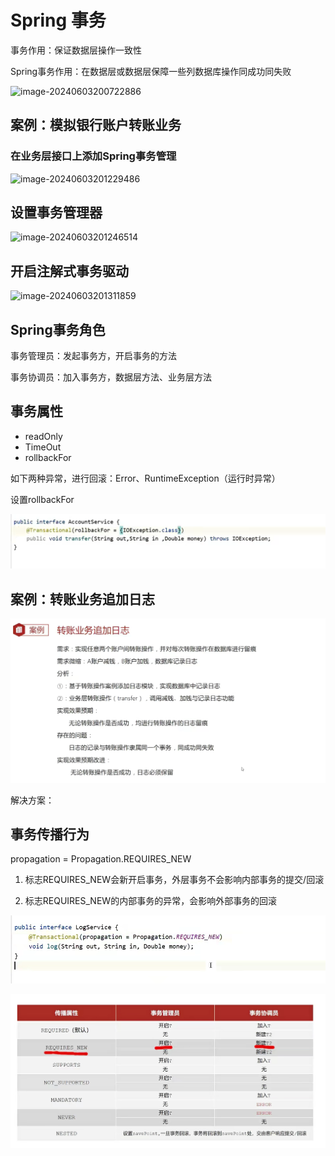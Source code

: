 # Spring 事务

事务作用：保证数据层操作一致性

Spring事务作用：在数据层或数据层保障一些列数据库操作同成功同失败

![image-20240603200722886](C:\Users\jinji\AppData\Roaming\Typora\typora-user-images\image-20240603200722886.png)

## 案例：模拟银行账户转账业务

### 在业务层接口上添加Spring事务管理

![image-20240603201229486](C:\Users\jinji\AppData\Roaming\Typora\typora-user-images\image-20240603201229486.png)

## 设置事务管理器

![image-20240603201246514](C:\Users\jinji\AppData\Roaming\Typora\typora-user-images\image-20240603201246514.png)

## 开启注解式事务驱动

![image-20240603201311859](C:\Users\jinji\AppData\Roaming\Typora\typora-user-images\image-20240603201311859.png)

## Spring事务角色

事务管理员：发起事务方，开启事务的方法

事务协调员：加入事务方，数据层方法、业务层方法

## 事务属性

- readOnly
- TimeOut
- rollbackFor

如下两种异常，进行回滚：Error、RuntimeException（运行时异常）

设置rollbackFor

![image-20240603201846474](./24Spring事务简介.assets/image-20240603201846474.png)

## 案例：转账业务追加日志

![image-20240603202202443](./24Spring事务简介.assets/image-20240603202202443.png)

解决方案：

## 事务传播行为

propagation = Propagation.REQUIRES_NEW

1. 标志REQUIRES_NEW会新开启事务，外层事务不会影响内部事务的提交/回滚

2. 标志REQUIRES_NEW的内部事务的异常，会影响外部事务的回滚

![image-20240603202357029](./24Spring事务简介.assets/image-20240603202357029.png)

![image-20240603202459736](./24Spring事务简介.assets/image-20240603202459736.png)
